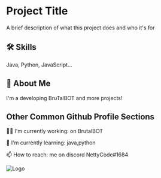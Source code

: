 
# Project Title

A brief description of what this project does and who it's for


## 🛠 Skills
Java, Python, JavaScript...


## 🚀 About Me
I'm a developing BruTalBOT and more projects!



## Other Common Github Profile Sections
👩‍💻 I'm currently working: on BrutalBOT

🧠 I'm currently learning: java,python
 
📫 How to reach: me on discord NettyCode#1684



![Logo](https://media.istockphoto.com/vectors/robotics-developer-isometric-3d-banner-header-vector-id1136640606?k=20&m=1136640606&s=170667a&w=0&h=GYAAd76A1esS_0BREBpWtVPhRAD4G8NUyUy_lXZ6Rcs=)

